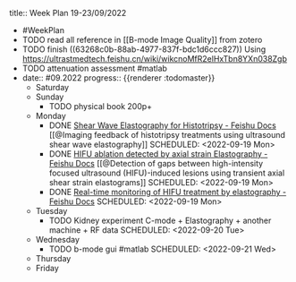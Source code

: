title:: Week Plan 19-23/09/2022

- #WeekPlan
- TODO read all reference in [[B-mode Image Quality]] from zotero
- TODO finish ((63268c0b-88ab-4977-837f-bdc1d6ccc827)) Using https://ultrastmedtech.feishu.cn/wiki/wikcnoMfR2elHxTbn8YXn038Zgb
- TODO attenuation assessment #matlab
- date:: #09.2022
  progress:: {{renderer :todomaster}}
	- Saturday
	- Sunday
		- TODO physical book 200p+
	- Monday
		- DONE [⁡⁣‍﻿⁡⁤⁢‬⁣‍​‬⁤‬‍‍﻿⁡⁤‌⁢⁣⁤‌⁡⁤​⁣‍⁢‍​⁤‬⁡⁤⁢‍‬‬​⁤‍‬‬​⁣⁤⁣Shear Wave Elastography for Histotripsy - Feishu Docs](https://ultrastmedtech.feishu.cn/wiki/wikcnH3HrhYWptWM8dLAXzAq0ed) [[@Imaging feedback of histotripsy treatments using ultrasound shear wave elastography]] 
		  SCHEDULED: <2022-09-19 Mon>
		- DONE [‌⁢⁣‌⁣⁡⁤﻿﻿⁡‌⁤‍⁡⁡‌⁡﻿⁡​﻿﻿​⁢‬‬⁤⁣⁤⁤‌⁣​​‌⁤‍﻿⁡⁤​⁣﻿⁣⁣‍‬‬HIFU ablation detected by axial strain Elastography - Feishu Docs](https://ultrastmedtech.feishu.cn/wiki/wikcnG7BWvBNn5M4IZwU76it3vb) [[@Detection of gaps between high-intensity focused ultrasound (HIFU)-induced lesions using transient axial shear strain elastograms]] 
		  SCHEDULED: <2022-09-19 Mon>
		- DONE [⁣⁡⁢‍⁤⁡​​﻿‍​⁣‍⁣‍‌⁤⁡⁤⁤‌⁡​﻿⁣⁡⁣⁡‍‌‍﻿⁤‌​⁢‌⁣‬⁣⁣⁤​‌Real-time monitoring of HIFU treatment by elastography - Feishu Docs](https://ultrastmedtech.feishu.cn/wiki/wikcn2tA5jIDgMgXB7Npyx2YY4b)
		  SCHEDULED: <2022-09-19 Mon>
	- Tuesday
		- TODO Kidney experiment C-mode + Elastography + another machine + RF data
		  SCHEDULED: <2022-09-20 Tue>
	- Wednesday
		- TODO b-mode gui #matlab
		  SCHEDULED: <2022-09-21 Wed>
	- Thursday
	- Friday